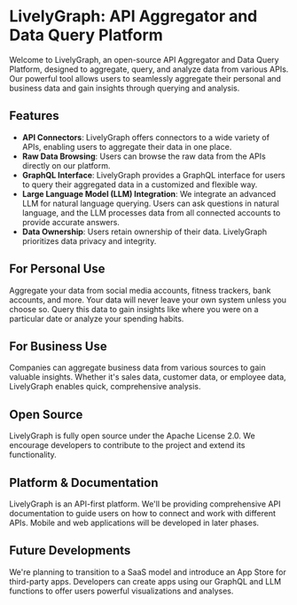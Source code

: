 # LivelyGraph: API Aggregator and Data Query Platform

Welcome to LivelyGraph, an open-source API Aggregator and Data Query Platform, designed to aggregate, query, and analyze data from various APIs. Our powerful tool allows users to seamlessly aggregate their personal and business data and gain insights through querying and analysis.

## Features

- **API Connectors**: LivelyGraph offers connectors to a wide variety of APIs, enabling users to aggregate their data in one place.
- **Raw Data Browsing**: Users can browse the raw data from the APIs directly on our platform.
- **GraphQL Interface**: LivelyGraph provides a GraphQL interface for users to query their aggregated data in a customized and flexible way.
- **Large Language Model (LLM) Integration**: We integrate an advanced LLM for natural language querying. Users can ask questions in natural language, and the LLM processes data from all connected accounts to provide accurate answers.
- **Data Ownership**: Users retain ownership of their data. LivelyGraph prioritizes data privacy and integrity.

## For Personal Use

Aggregate your data from social media accounts, fitness trackers, bank accounts, and more. Your data will never leave your own system unless you choose so. Query this data to gain insights like where you were on a particular date or analyze your spending habits.

## For Business Use

Companies can aggregate business data from various sources to gain valuable insights. Whether it's sales data, customer data, or employee data, LivelyGraph enables quick, comprehensive analysis.

## Open Source

LivelyGraph is fully open source under the Apache License 2.0. We encourage developers to contribute to the project and extend its functionality.

## Platform & Documentation

LivelyGraph is an API-first platform. We'll be providing comprehensive API documentation to guide users on how to connect and work with different APIs. Mobile and web applications will be developed in later phases.

## Future Developments

We're planning to transition to a SaaS model and introduce an App Store for third-party apps. Developers can create apps using our GraphQL and LLM functions to offer users powerful visualizations and analyses.
